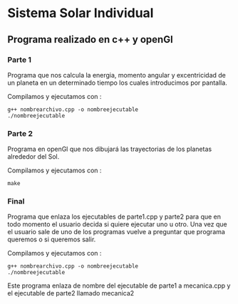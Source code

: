 **Sistema Solar** Individual
==================
## Programa realizado en c++ y openGl


 ### **Parte 1**

Programa que nos calcula la energia, momento angular y excentricidad de un planeta en un determinado tiempo los cuales introducimos por pantalla.

Compilamos y ejecutamos con :

	g++ nombrearchivo.cpp -o nombreejecutable
    ./nombreejecutable

 ### **Parte 2**

Programa en openGl  que nos dibujará las trayectorias de los planetas alrededor del Sol.

Compilamos y ejecutamos con :

	make

 ### **Final**

Programa que enlaza los ejecutables de parte1.cpp y parte2 para que en todo momento el usuario decida si quiere ejecutar uno u otro. Una vez que el usuario sale de uno de los programas vuelve a preguntar que programa queremos o si queremos salir.

Compilamos y ejecutamos con :

	g++ nombrearchivo.cpp -o nombreejecutable
    ./nombreejecutable

Este programa enlaza de nombre del ejecutable de parte1 a mecanica.cpp y el ejecutable de parte2 llamado mecanica2
